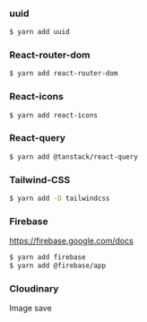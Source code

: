 

### uuid
``` bash
$ yarn add uuid
```

### React-router-dom
``` bash
$ yarn add react-router-dom
```

### React-icons
``` bash
$ yarn add react-icons
```

### React-query
```bash
$ yarn add @tanstack/react-query
```

### Tailwind-CSS
``` bash
$ yarn add -D tailwindcss
```

### Firebase
https://firebase.google.com/docs
``` bash
$ yarn add firebase
$ yarn add @firebase/app
```

### Cloudinary
Image save